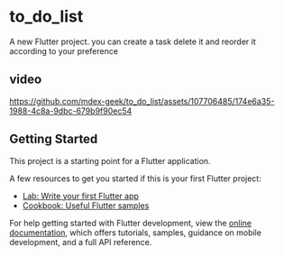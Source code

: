 # to_do_list

A new Flutter project. you can create a task delete it and reorder it according to your preference 

## video 

https://github.com/mdex-geek/to_do_list/assets/107706485/174e6a35-1988-4c8a-9dbc-679b9f90ec54

## Getting Started

This project is a starting point for a Flutter application.

A few resources to get you started if this is your first Flutter project:

- [Lab: Write your first Flutter app](https://docs.flutter.dev/get-started/codelab)
- [Cookbook: Useful Flutter samples](https://docs.flutter.dev/cookbook)

For help getting started with Flutter development, view the
[online documentation](https://docs.flutter.dev/), which offers tutorials,
samples, guidance on mobile development, and a full API reference.
